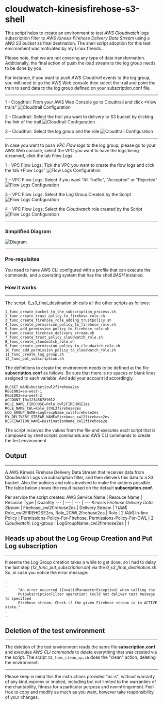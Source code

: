 # cloudwatch-kinesisfirehose-s3-shell
This script helps to create an environment to test *AWS Cloudwatch* logs subscription filter to *AWS Kinesis Firehose Delivery Data Stream* using a *AWS S3 bucket* as final destination. The shell script adoption for this test environment was motivated by my Linux friends. 

Please note, that we are not covering any type of data transformation. Additionally, the final action of push the load stream to the log group needs to be done by you. 

For instance, if you want to push *AWS Cloudtrail* events to the log group, you will need to go the AWS Web console then select the trail and point the train to send data to the log group defined on your subscription.conf file. 

---
 1 - Cloudtrail: From your AWS Web Console go to Cloudtrail and click *View trails"
![Cloudtrail Configuration](https://github.com/thiagofborn/cloudwatch-kinesisfirehose-s3-shell/blob/master/images/cloudtrail-0.png "Cloudtrail Events")

 2 - Cloudtrail: Select the trail you want to delivery to S3 bucket by clicking the link of the trail
![Cloudtrail Configuration](https://github.com/thiagofborn/cloudwatch-kinesisfirehose-s3-shell/blob/master/images/cloudtrail-1.png "Cloudtrail Events")

3 - Cloudtrail: Select the log group and the role
![Cloudtrail Configuration](https://github.com/thiagofborn/cloudwatch-kinesisfirehose-s3-shell/blob/master/images/cloudtrail-2.png "Cloudtrail Events")

---

In case you want to push *VPC Flow logs* to the log group, please go to your AWS Web console, select the VPC you want to have the logs being streamed, click the tab *Flow Logs*. 

1 - VPC Flow Logs: Tick the VPC you want to create the flow logs and click the tab *Flow Logs"
![Flow Logs Configuration](https://github.com/thiagofborn/cloudwatch-kinesisfirehose-s3-shell/blob/master/images/flow-0.png "VPC Flow Logs")

 2 - VPC Flow Logs: Select if you want "All Traffic", "Accepted" or "Rejected"
![Flow Logs Configuration](https://github.com/thiagofborn/cloudwatch-kinesisfirehose-s3-shell/blob/master/images/flow-1.png "VPC Flow Logs")

 3 - VPC Flow Logs: Select the Log Group Created by the Script
![Flow Logs Configuration](https://github.com/thiagofborn/cloudwatch-kinesisfirehose-s3-shell/blob/master/images/flow-2.png "VPC Flow Logs")

 4 - VPC Flow Logs: Select the *Cloudwatch* role created by the Script
![Flow Logs Configuration](https://github.com/thiagofborn/cloudwatch-kinesisfirehose-s3-shell/blob/master/images/flow-3.png "VPC Flow Logs")

---

### Simplified Diagram

![Diagram](https://github.com/thiagofborn/cloudwatch-kinesisfirehose-s3-shell/blob/master/images/simplified-diagram.png "Diagram is showing VPC and Cloudtrail as options")

---
### Pre-requisites
You need to have AWS CLI configured with a profile that can execute the commands, and a operating system that has the shell *BASH* installed. 



### How it works
---
The script: 0_s3_final_destination.sh calls all the other scripts as follows:

```
1_func_create_bucket_to_the_subscription_process.sh
2_func_create_trust_policy_to_firehose_role.sh
3_func_create_firehose_role_adding_trustpolicy.sh
4_func_create_permission_policy_to_firehose_role.sh
5_func_add_permission_policy_to_firehose_role.sh
6_func_create_firehose_delivery_stream.sh
7_func_create_trust_policy_cloudwatch_role.sh
8_func_create_cloudwatch_role.sh
9_func_create_permission_policy_to_cloudwatch_role.sh
10_func_add_permission_policy_to_cloudwatch_role.sh
11_func_create_log_group.sh
12_func_put_subscription.sh
```

The definitions to create the environment needs to be defined at the file **subscription.conf** as follows:
Be sure that there is no spaces or blank lines assigned to each variable. And add your account id accordingly.
```
BUCKET_NAME=bucket2cwl2firehose2es
REGION1=eu-west-1
REGION2=eu-west-2
ACCOUNT_ID=123456789012
ROLE_NAME_FIREHOSE=Role_cwl2FIREHOSE2es
ROLE_NAME_CWL=Role_2CWL2firehose2es
LOG_GROUP_NAME=LogGroupName_cwl2firehose2es
MY_DELIVERY_STREAM_NAME=Firehose_cwl2firehose2es
DESTINATION_NAME=DestinationName_cwl2firehose2e
```

The script receives the values from the file and executes each script that is composed by shell scripts commands and AWS CLI commands to create the test environment. 

## Output 
---
A AWS Kinesis Firehose Delivery Data Stream that receives data from Cloudwatch Logs via subscription filter, and then delivers this data to a S3 bucket. Also the policies and roles involved to make the actions possible. The table below shows the result based on the default **subscription.conf**. 


Per service the script creates: 
AWS Service Name | Resouce Name | Resouce Type | Quantity
--- | --- | --- | ---
*Kinesis Firehose Delivery Data Stream* | Firehose_cwl2firehose2es | Delivery Stream | 1
*IAM*| Role_cwl2FIREHOSE2es, Role_2CWL2firehose2es | Role |  2
*IAM*| In-line Policy | Permissions-Policy-For-Firehose, Permissions-Policy-For-CWL | 2
*Cloudwatch*| Log-group | LogGroupName_cwl2firehose2es | 1

## Heads up about the Log Group Creation and Put Log subscription
---
It seems the Log Group creation takes a while to get done, so I had to delay the last step (*12_func_put_subscription.sh*) via the *0_s3_final_destination.sh*. 
So, in case you notice the error message: 
```
.                                                                                 .
      "An error occurred (InvalidParameterException) when calling the 
      PutSubscriptionFilter operation: Could not deliver test message to specified 
      Firehose stream. Check if the given Firehose stream is in ACTIVE state."
.                                                                                 .
```

## Deletion of the test environment 
---
The deletion of the test environment reads the same file **subscription.conf** and executes *AWS CLI commands* to delete everything that was created via the script. The script ```13_func_clean_up.sh``` does the "clean" action, deleting the environment. 

---
Please keep in mind this the instructions provided "as is", without warranty of any kind,express or implied, including but not limited to the warranties of merchantability, fitness for a particular purpose and noninfringement. Feel free to copy and modify as much as you want, however take responsibility of your changes. 





